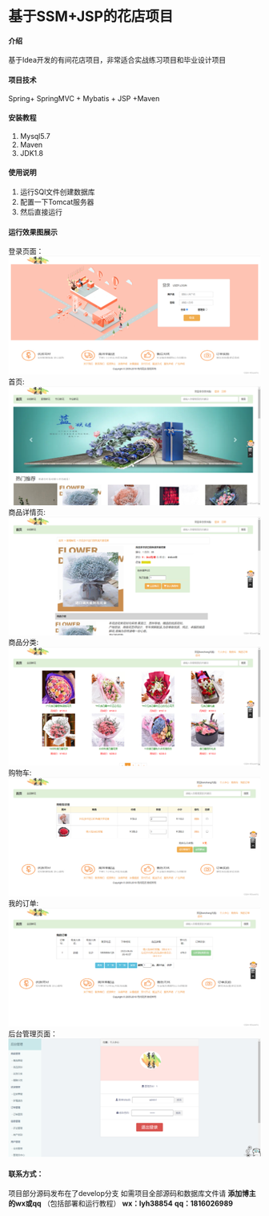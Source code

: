 # 基于SSM+JSP的花店项目

#### 介绍
基于Idea开发的有间花店项目，非常适合实战练习项目和毕业设计项目

#### 项目技术
Spring+ SpringMVC + Mybatis + JSP +Maven

#### 安装教程
1.  Mysql5.7
2.  Maven
3.  JDK1.8

#### 使用说明
1.  运行SQl文件创建数据库
2.  配置一下Tomcat服务器
3.  然后直接运行

#### 运行效果图展示
登录页面：![输入图片说明](img/3fe2e533983b4f509b567ce276f00cd1.png)
首页:![输入图片说明](img/9c06c94ddbe74cc3b2a687349bede502.png)
商品详情页:![输入图片说明](img/328fc236a2cc4e97ac7198831114ba27.png)
商品分类:![输入图片说明](img/779fe680e610404da4fc46cf6417f31c.png)
购物车:![输入图片说明](img/3123cff26de64551aeda59fb12f56368.png)
我的订单:![输入图片说明](img/074b75dc55be496ea9382411e579e4e0.png)
后台管理页面：![输入图片说明](img/b5702db7d87440f9bb6e0c3e96315b89.png)

#### 联系方式：
项目部分源码发布在了develop分支
如需项目全部源码和数据库文件请 **添加博主的wx或qq** （包括部署和运行教程）
 **wx：lyh38854** 
 **qq：1816026989** 